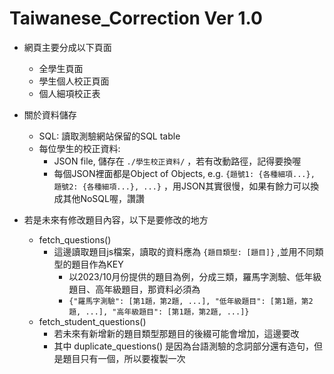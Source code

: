 # Taiwanese_Correction Ver 1.0
 
- 網頁主要分成以下頁面
  - 全學生頁面
  - 學生個人校正頁面
  - 個人細項校正表

- 關於資料儲存
  - SQL: 讀取測驗網站保留的SQL table
  - 每位學生的校正資料:
    - JSON file, 儲存在 `./學生校正資料/` ，若有改動路徑，記得要換喔
    - 每個JSON裡面都是Object of Objects, e.g. `{題號1: {各種細項...}, 題號2: {各種細項...}, ...}` ，用JSON其實很慢，如果有餘力可以換成其他NoSQL喔，讚讚

- 若是未來有修改題目內容，以下是要修改的地方
  - fetch_questions()
    - 這邊讀取題目js檔案，讀取的資料應為 `{題目類型: [題目]}` ,並用不同類型的題目作為KEY
      -  以2023/10月份提供的題目為例，分成三類，羅馬字測驗、低年級題目、高年級題目，那資料必須為
        -  `{"羅馬字測驗": [第1題，第2題, ...], "低年級題目": [第1題，第2題, ...], "高年級題目": [第1題，第2題, ...]}`
  - fetch_student_questions()
    - 若未來有新增新的題目類型那題目的後綴可能會增加，這邊要改
    - 其中 duplicate_questions() 是因為台語測驗的念詞部分還有造句，但是題目只有一個，所以要複製一次
